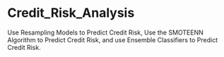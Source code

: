 # Credit_Risk_Analysis
Use Resampling Models to Predict Credit Risk, Use the SMOTEENN Algorithm to Predict Credit Risk, and use Ensemble Classifiers to Predict Credit Risk.
